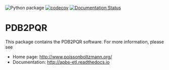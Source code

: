 ![Python package](https://github.com/Electrostatics/apbs-etl/workflows/Python%20package/badge.svg)
[![codecov](https://codecov.io/gh/Electrostatics/apbs-etl/branch/main/graph/badge.svg?token=hSpLLkeQYG)](https://codecov.io/gh/Electrostatics/apbs-etl)
[![Documentation Status](https://readthedocs.org/projects/apbs-etl/badge/?version=latest)](https://apbs-etl.readthedocs.io/en/latest/?badge=latest)

PDB2PQR
============

This package contains the PDB2PQR software.  For more information, please see

* Home page:  http://www.poissonboltzmann.org/
* Documentation: http://apbs-etl.readthedocs.io
